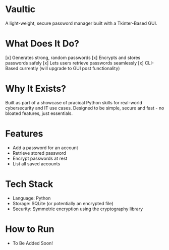 # Vaultic
A light-weight, secure password manager built with a Tkinter-Based GUI.

# What Does It Do?
[x] Generates strong, random passwords
[x] Encrypts and stores passwords safely
[x] Lets users retrieve passwords seamlessly
[x] CLI-Based currently (will upgrade to GUI post functionality)

# Why It Exists?
Built as part of a showcase of pracical Python skills for real-world cybersecurity and IT use cases.
Designed to be simple, secure and fast - no bloated features, just essentials.

# Features
- Add a password for an account
- Retrieve stored password
- Encrypt passwords at rest
- List all saved accounts

# Tech Stack
- Language: Python
- Storage: SQLite (or potentially an encrypted file)
- Security: Symmetric encryption using the cryptography library

# How to Run 
- To Be Added Soon!

